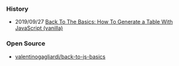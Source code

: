 

### History
- 2019/09/27 [Back To The Basics: How To Generate a Table With JavaScript (vanilla)](https://www.valentinog.com/blog/html-table/)



### Open Source
- [valentinogagliardi/back-to-js-basics](https://github.com/valentinogagliardi/back-to-js-basics) 
